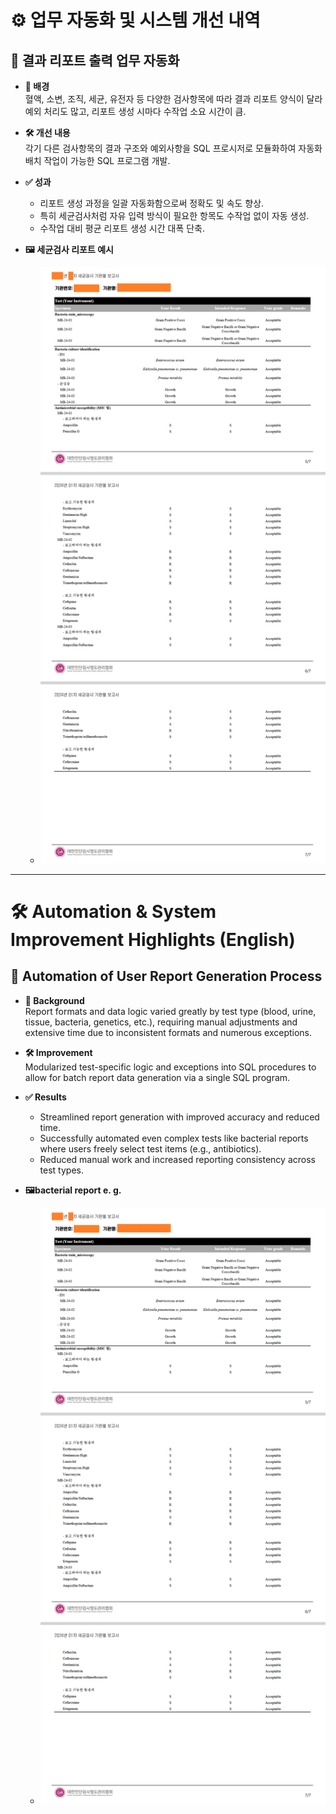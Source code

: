 # ⚙️ 업무 자동화 및 시스템 개선 내역

## 📝 결과 리포트 출력 업무 자동화

- **📌 배경**  
  혈액, 소변, 조직, 세균, 유전자 등 다양한 검사항목에 따라 결과 리포트 양식이 달라 예외 처리도 많고, 리포트 생성 시마다 수작업 소요 시간이 큼.

- **🛠️ 개선 내용**  
  각기 다른 검사항목의 결과 구조와 예외사항을 SQL 프로시저로 모듈화하여 자동화 배치 작업이 가능한 SQL 프로그램 개발.

- **✅ 성과**  
  - 리포트 생성 과정을 일괄 자동화함으로써 정확도 및 속도 향상.  
  - 특히 세균검사처럼 자유 입력 방식이 필요한 항목도 수작업 없이 자동 생성.  
  - 수작업 대비 평균 리포트 생성 시간 대폭 단축.

- **🖼️ 세균검사 리포트 예시**     
  - ![alt text](../images/image-1.png)
---

# 🛠️ Automation & System Improvement Highlights (English)

## 📝 Automation of User Report Generation Process

- **📌 Background**  
  Report formats and data logic varied greatly by test type (blood, urine, tissue, bacteria, genetics, etc.), requiring manual adjustments and extensive time due to inconsistent formats and numerous exceptions.

- **🛠️ Improvement**  
  Modularized test-specific logic and exceptions into SQL procedures to allow for batch report data generation via a single SQL program.

- **✅ Results**  
  - Streamlined report generation with improved accuracy and reduced time.  
  - Successfully automated even complex tests like bacterial reports where users freely select test items (e.g., antibiotics).  
  - Reduced manual work and increased reporting consistency across test types.

- **🖼️bacterial report e. g.**    
  - ![alt text](../images/image-1.png)
